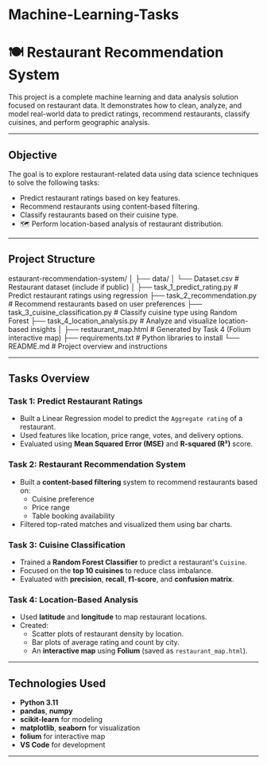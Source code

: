 # Machine-Learning-Tasks
# 🍽️ Restaurant Recommendation System

This project is a complete machine learning and data analysis solution focused on restaurant data. It demonstrates how to clean, analyze, and model real-world data to predict ratings, recommend restaurants, classify cuisines, and perform geographic analysis.

---

##  Objective

The goal is to explore restaurant-related data using data science techniques to solve the following tasks:

-  Predict restaurant ratings based on key features.
-  Recommend restaurants using content-based filtering.
-  Classify restaurants based on their cuisine type.
- 🗺 Perform location-based analysis of restaurant distribution.

---

##  Project Structure
estaurant-recommendation-system/
│
├── data/
│ └── Dataset.csv # Restaurant dataset (include if public)
│
├── task_1_predict_rating.py # Predict restaurant ratings using regression
├── task_2_recommendation.py # Recommend restaurants based on user preferences
├── task_3_cuisine_classification.py # Classify cuisine type using Random Forest
├── task_4_location_analysis.py # Analyze and visualize location-based insights
│
├── restaurant_map.html # Generated by Task 4 (Folium interactive map)
├── requirements.txt # Python libraries to install
└── README.md # Project overview and instructions


---

## Tasks Overview

###  Task 1: Predict Restaurant Ratings
- Built a Linear Regression model to predict the `Aggregate rating` of a restaurant.
- Used features like location, price range, votes, and delivery options.
- Evaluated using **Mean Squared Error (MSE)** and **R-squared (R²)** score.

###  Task 2: Restaurant Recommendation System
- Built a **content-based filtering** system to recommend restaurants based on:
  - Cuisine preference
  - Price range
  - Table booking availability
- Filtered top-rated matches and visualized them using bar charts.

###  Task 3: Cuisine Classification
- Trained a **Random Forest Classifier** to predict a restaurant's `Cuisine`.
- Focused on the **top 10 cuisines** to reduce class imbalance.
- Evaluated with **precision**, **recall**, **f1-score**, and **confusion matrix**.

###  Task 4: Location-Based Analysis
- Used **latitude** and **longitude** to map restaurant locations.
- Created:
  - Scatter plots of restaurant density by location.
  - Bar plots of average rating and count by city.
  - An **interactive map** using **Folium** (saved as `restaurant_map.html`).

---

##  Technologies Used

- **Python 3.11**
- **pandas**, **numpy**
- **scikit-learn** for modeling
- **matplotlib**, **seaborn** for visualization
- **folium** for interactive map
- **VS Code** for development

---




